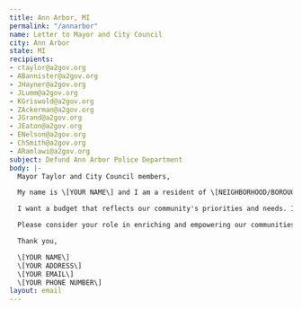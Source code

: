 ```yaml
---
title: Ann Arbor, MI
permalink: "/annarbor"
name: Letter to Mayor and City Council
city: Ann Arbor
state: MI
recipients:
- ctaylor@a2gov.org
- ABannister@a2gov.org
- JHayner@a2gov.org
- JLumm@a2gov.org
- KGriswold@a2gov.org
- ZAckerman@a2gov.org
- JGrand@a2gov.org
- JEaton@a2gov.org
- ENelson@a2gov.org
- ChSmith@a2gov.org
- ARamlawi@a2gov.org
subject: Defund Ann Arbor Police Department
body: |-
  Mayor Taylor and City Council members,

  My name is \[YOUR NAME\] and I am a resident of \[NEIGHBORHOOD/BOROUGH/CITY\]. Given the history of policing and the most recent murders of Black people, I am asking you to redirect money away from the Ann Arbor PD in the 2021 budget and instead to prioritize services that help strengthen our communities.

  I want a budget that reflects our community's priorities and needs. In 2020, the City of Ann Harbor's FY Budget showed the majority of funding allocated to policing  while only 16% was allocated to community services and only 6% to public services. We want that funding redistributed to services that actually help the people of Ann Arbor, including affordable housing, more mental health services, and rent suspension and forgiveness for those who are currently unemployed. Beyond policing our community, these services are proven to be more effective in improving community safety and wellness. I demand a budget that supports community wellbeing, rather than gives power to police forces that tear them apart.

  Please consider your role in enriching and empowering our communities, especially during a time of racial injustice, wide-spread illness, and economic vulnerability.

  Thank you,

  \[YOUR NAME\]
  \[YOUR ADDRESS\]
  \[YOUR EMAIL\]
  \[YOUR PHONE NUMBER\]
layout: email
---
```


